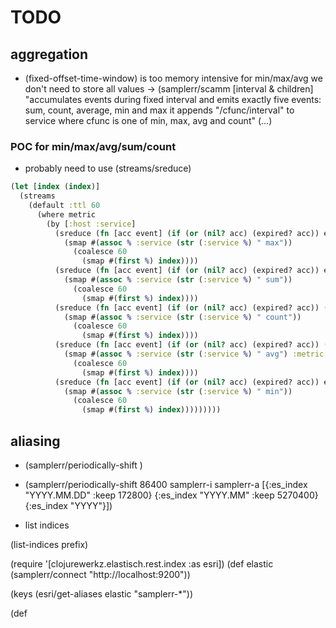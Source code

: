 # TODO

## aggregation

* (fixed-offset-time-window) is too memory intensive
  for min/max/avg we don't need to store all values
→ (samplerr/scamm
    [interval & children]
    "accumulates events during fixed interval and emits exactly five events: sum, count, average, min and max
     it appends "/cfunc/interval" to service where cfunc is one of min, max, avg and count"
     (…)

### POC for min/max/avg/sum/count

* probably need to use (streams/sreduce)

```clojure
(let [index (index)]
  (streams
    (default :ttl 60
      (where metric
        (by [:host :service]
          (sreduce (fn [acc event] (if (or (nil? acc) (expired? acc)) event (if (>= (:metric event) (:metric acc)) event acc)))
            (smap #(assoc % :service (str (:service %) " max"))
              (coalesce 60
                (smap #(first %) index))))
          (sreduce (fn [acc event] (if (or (nil? acc) (expired? acc)) event (assoc event :metric (+ (:metric acc) (:metric event)))))
            (smap #(assoc % :service (str (:service %) " sum"))
              (coalesce 60
                (smap #(first %) index))))
          (sreduce (fn [acc event] (if (or (nil? acc) (expired? acc)) (assoc event :metric 1) (assoc event :metric (+ 1 (:metric acc))))) {:metric 0}
            (smap #(assoc % :service (str (:service %) " count"))
              (coalesce 60
                (smap #(first %) index))))
          (sreduce (fn [acc event] (if (or (nil? acc) (expired? acc)) (assoc event :sum (:metric event) :count 1) (assoc event :sum (+ (:sum acc) (:metric event)) :count (+ 1 (:count acc))))) nil
            (smap #(assoc % :service (str (:service %) " avg") :metric (/ (:sum %) (:count %)))
              (coalesce 60
                (smap #(first %) index))))
          (sreduce (fn [acc event] (if (or (nil? acc) (expired? acc)) event (if (<= (:metric event) (:metric acc)) event acc)))
            (smap #(assoc % :service (str (:service %) " min"))
              (coalesce 60
                (smap #(first %) index)))))))))
```

## aliasing

* (samplerr/periodically-shift <periodicity> <index-prefix> <alias-prefix> <retention-policies>)

* (samplerr/periodically-shift 86400 samplerr-i samplerr-a [{:es_index "YYYY.MM.DD" :keep 172800}
                                                            {:es_index "YYYY.MM"    :keep 5270400}
                                                            {:es_index "YYYY"}])
* list indices

(list-indices prefix)

(require '[clojurewerkz.elastisch.rest.index :as esri])
(def elastic (samplerr/connect "http://localhost:9200"))

(keys (esri/get-aliases elastic "samplerr-*"))

(def
